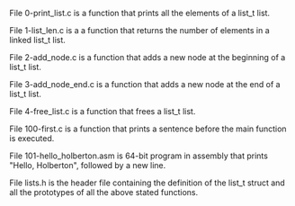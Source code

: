 File 0-print_list.c is a function that prints all the elements of a list_t list.

File 1-list_len.c is a a function that returns the number of elements in a linked list_t list.

File 2-add_node.c is a function that adds a new node at the beginning of a list_t list.

File 3-add_node_end.c is a function that adds a new node at the end of a list_t list.

File 4-free_list.c is a function that frees a list_t list.

File 100-first.c is a function that prints a sentence before the main function is executed.

File 101-hello_holberton.asm is 64-bit program in assembly that prints "Hello, Holberton", followed by a new line.

File lists.h is the header file containing the definition of the list_t struct and all the prototypes of all the above stated functions.
